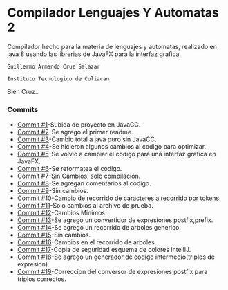 # Compilador Lenguajes Y Automatas 2
  
Compilador hecho para la materia de lenguajes y automatas, realizado en java 8 usando las librerias de JavaFX para la interfaz grafica.
```
Guillermo Armando Cruz Salazar
```
```
Instituto Tecnologico de Culiacan
```

Bien Cruz..


### Commits
  * [Commit #1](https://github.com/GuilleCRS/LyAutomatas/tree/cccb83d37167583f5dd4cf9a79e79026b8603241)-Subida de proyecto en JavaCC.
  * [Commit #2](https://github.com/GuilleCRS/LyAutomatas/tree/08014de5764c32fa248245caa22ee6736e93b006)-Se agrego el primer readme.
  * [Commit #3](https://github.com/GuilleCRS/LyAutomatas/tree/2d780840b73430658404332303b5fe7071cb9046)-Cambio total a java puro sin JavaCC.
  * [Commit #4](https://github.com/GuilleCRS/LyAutomatas/tree/e74c7b99848c4a70c713dd8fa0042eb620a5a390)-Se hicieron algunos cambios al codigo para optimizar.
  * [Commit #5](https://github.com/GuilleCRS/LyAutomatas/tree/761a8c6c09476902103fe0677ea782d83c15e876)-Se volvio a cambiar el codigo para una interfaz grafica en JavaFX.
  * [Commit #6](https://github.com/GuilleCRS/LyAutomatas/tree/eb900ebc8ae6284ad62f1849588d0af27622d0ca)-Se reformatea el codigo.
  * [Commit #7](https://github.com/GuilleCRS/LyAutomatas/tree/ea14f4f906185fffa3ac788c2daa8489770cf9fe)-Sin Cambios, solo compilación.
  * [Commit #8](https://github.com/GuilleCRS/LyAutomatas/tree/7d382a8d4b2a08bef8030995f9f3e02de725ded6)-Se agregan comentarios al codigo.
  * [Commit #9](https://github.com/GuilleCRS/LyAutomatas/tree/af582c1cb443b32dae7d02dec408d1fa8a323943)-Sin cambios.
  * [Commit #10](https://github.com/GuilleCRS/LyAutomatas/tree/6f90d473fbc843f6ae0f2718d29293ce63b6b260)-Cambio de recorrido de caracteres a recorrido por tokens.
  * [Commit #11](https://github.com/GuilleCRS/LyAutomatas/tree/ba2e4f66158704b6c75eabba2756a2533d353896)-Solo cambios al archivo de prueba.
  * [Commit #12](https://github.com/GuilleCRS/LyAutomatas/tree/d100a1c6bcb33613dca4cce5d3786a35271e819e)-Cambios Minimos.
  * [Commit #13](https://github.com/GuilleCRS/LyAutomatas/tree/84c332a5b56dcb254ea1ab5c3fc7aea65c9863cc)-Se agrego un convertidor de expresiones postfix,prefix.
  * [Commit #14](https://github.com/GuilleCRS/LyAutomatas/tree/170e73a26503b52942cb6802fc802dc2d3994782)-Se agrego un recorrido de arboles generico.
  * [Commit #15](https://github.com/GuilleCRS/LyAutomatas/tree/8bc2a0dd65dabe5d25417a2655119ec30ab2f658)-Sin cambios.
  * [Commit #16](https://github.com/GuilleCRS/LyAutomatas/tree/606df12b2f9992a138d214544b202e60a4013da0)-Cambios en el recorrido de arboles.
  * [Commit #17](https://github.com/GuilleCRS/LyAutomatas/tree/21b69b44e8d4a31926c6b7fde96ea283338f8eb1)-Copia de seguridad esquema de colores intelliJ.
  * [Commit #18](https://github.com/GuilleCRS/LyAutomatas/tree/c4247874b1a0cebb7be682c2a2cad5ea84bff721)-Se agregó un generador de codigo intermedio(triplos de expresion).
  * [Commit #19](https://github.com/GuilleCRS/LyAutomatas/tree/7ca29c11a029748f18d81450dde6db5b83eed12e)-Correccion del conversor de expresiones postfix para triplos correctos.
